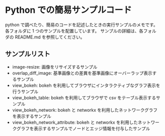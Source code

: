 # Python での簡易サンプルコード

python で調べたり、簡易のコードを記述したときの実行サンプルのメモです。
各フォルダに 1 つのサンプルを配置しています。
サンプルの詳細は、各フォルダの README.md を参照してください。

## サンプルリスト

- image-resize: 画像をリサイズするサンプル
- overlap_diff_image: 基準画像との差異を基準画像にオーバーラップ表示するサンプル
- view_bokeh: bokeh を利用してブラウザにインタラクティブなグラフ表示を行うサンプル
- view_bokeh_table: bokeh を利用してブラウザで csv をテーブル表示するサンプル
- view_bokeh_network: bokeh と networkx を利用したネットワークグラフを表示するサンプル
- view_bokeh_network_attribute: bokeh と networkx を利用したネットワークグラフを表示するサンプルでノードとエッジ情報を付与したサンプル
